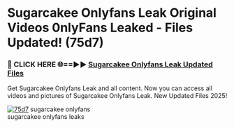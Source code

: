 # Sugarcakee Onlyfans Leak Original Videos 0nlyFans Leaked - Files Updated! (75d7)

<h3>🔴 CLICK HERE 🌐==►► <a href="https://tinyurl.com/brd5kh86" rel="nofollow">Sugarcakee Onlyfans Leak Updated Files</a></h3>

Get Sugarcakee Onlyfans Leak and all content. Now you can access all videos and pictures of Sugarcakee Onlyfans Leak. New Updated Files 2025!

[![75d7](https://i.imgur.com/K7sEzmb.gif)](https://tinyurl.com/brd5kh86)
sugarcakee onlyfans<br>
sugarcakee onlyfans leaks